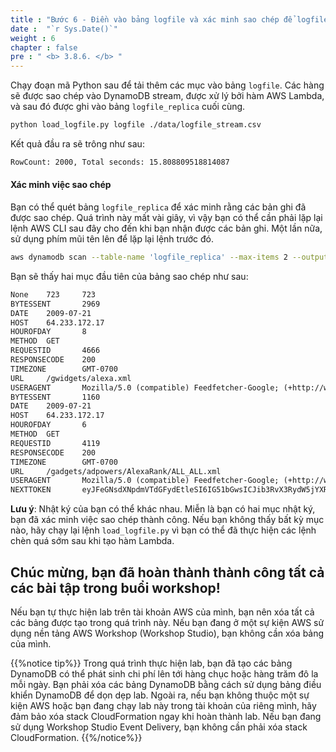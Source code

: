 ```yaml
---
title : "Bước 6 - Điền vào bảng logfile và xác minh sao chép để logfile_replica"
date :  "`r Sys.Date()`" 
weight : 6
chapter : false
pre : " <b> 3.8.6. </b> "
---
```


Chạy đoạn mã Python sau để tải thêm các mục vào bảng `logfile`. Các hàng sẽ được sao chép vào DynamoDB stream, được xử lý bởi hàm AWS Lambda, và sau đó được ghi vào bảng `logfile_replica` cuối cùng.

```bash
python load_logfile.py logfile ./data/logfile_stream.csv
```

Kết quả đầu ra sẽ trông như sau:

```txt
RowCount: 2000, Total seconds: 15.808809518814087
```

#### Xác minh việc sao chép

Bạn có thể quét bảng `logfile_replica` để xác minh rằng các bản ghi đã được sao chép. Quá trình này mất vài giây, vì vậy bạn có thể cần phải lặp lại lệnh AWS CLI sau đây cho đến khi bạn nhận được các bản ghi. Một lần nữa, sử dụng phím mũi tên lên để lặp lại lệnh trước đó.

```bash
aws dynamodb scan --table-name 'logfile_replica' --max-items 2 --output text
```

Bạn sẽ thấy hai mục đầu tiên của bảng sao chép như sau:

```txt
None    723     723
BYTESSENT       2969
DATE    2009-07-21
HOST    64.233.172.17
HOUROFDAY       8
METHOD  GET
REQUESTID       4666
RESPONSECODE    200
TIMEZONE        GMT-0700
URL     /gwidgets/alexa.xml
USERAGENT       Mozilla/5.0 (compatible) Feedfetcher-Google; (+http://www.google.com/feedfetcher.html)
BYTESSENT       1160
DATE    2009-07-21
HOST    64.233.172.17
HOUROFDAY       6
METHOD  GET
REQUESTID       4119
RESPONSECODE    200
TIMEZONE        GMT-0700
URL     /gadgets/adpowers/AlexaRank/ALL_ALL.xml
USERAGENT       Mozilla/5.0 (compatible) Feedfetcher-Google; (+http://www.google.com/feedfetcher.html)
NEXTTOKEN       eyJFeGNsdXNpdmVTdGFydEtleSI6IG51bGwsICJib3RvX3RydW5jYXRlX2Ftb3VudCI6IDJ9
```

**Lưu ý**: Nhật ký của bạn có thể khác nhau. Miễn là bạn có hai mục nhật ký, bạn đã xác minh việc sao chép thành công. Nếu bạn không thấy bất kỳ mục nào, hãy chạy lại lệnh `load_logfile.py` vì bạn có thể đã thực hiện các lệnh chèn quá sớm sau khi tạo hàm Lambda.

## Chúc mừng, bạn đã hoàn thành thành công tất cả các bài tập trong buổi workshop!

Nếu bạn tự thực hiện lab trên tài khoản AWS của mình, bạn nên xóa tất cả các bảng được tạo trong quá trình này. Nếu bạn đang ở một sự kiện AWS sử dụng nền tảng AWS Workshop (Workshop Studio), bạn không cần xóa bảng của mình.

{{%notice tip%}}
Trong quá trình thực hiện lab, bạn đã tạo các bảng DynamoDB có thể phát sinh chi phí lên tới hàng chục hoặc hàng trăm đô la mỗi ngày. Bạn phải xóa các bảng DynamoDB bằng cách sử dụng bảng điều khiển DynamoDB để dọn dẹp lab. Ngoài ra, nếu bạn không thuộc một sự kiện AWS hoặc bạn đang chạy lab này trong tài khoản của riêng mình, hãy đảm bảo xóa stack CloudFormation ngay khi hoàn thành lab. Nếu bạn đang sử dụng Workshop Studio Event Delivery, bạn không cần phải xóa stack CloudFormation.
{{%/notice%}}
